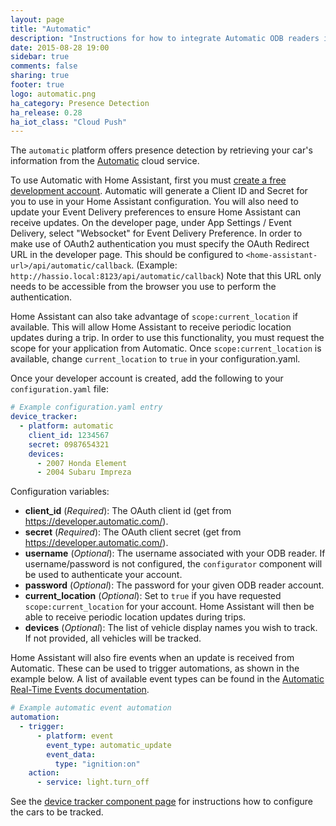 ```yaml
---
layout: page
title: "Automatic"
description: "Instructions for how to integrate Automatic ODB readers into Home Assistant."
date: 2015-08-28 19:00
sidebar: true
comments: false
sharing: true
footer: true
logo: automatic.png
ha_category: Presence Detection
ha_release: 0.28
ha_iot_class: "Cloud Push"
---
```



The `automatic` platform offers presence detection by retrieving your car's information from the [Automatic](http://automatic.com/) cloud service.

To use Automatic with Home Assistant, first you must [create a free development account](https://developer.automatic.com/). Automatic will generate a Client ID and Secret for you to use in your Home Assistant configuration. You will also need to update your Event Delivery preferences to ensure Home Assistant can receive updates. On the developer page, under App Settings / Event Delivery, select "Websocket" for Event Delivery Preference. In order to make use of OAuth2 authentication you must specify the OAuth Redirect URL in the developer page. This should be configured to `<home-assistant-url>/api/automatic/callback`. (Example: `http://hassio.local:8123/api/automatic/callback`) Note that this URL only needs to be accessible from the browser you use to perform the authentication.

Home Assistant can also take advantage of `scope:current_location` if available. This will allow Home Assistant to receive periodic location updates during a trip. In order to use this functionality, you must request the scope for your application from Automatic. Once `scope:current_location` is available, change `current_location` to `true` in your configuration.yaml.

Once your developer account is created, add the following to your `configuration.yaml` file:

```yaml
# Example configuration.yaml entry
device_tracker:
  - platform: automatic
    client_id: 1234567
    secret: 0987654321
    devices:
      - 2007 Honda Element
      - 2004 Subaru Impreza
```

Configuration variables:

- **client_id** (*Required*): The OAuth client id (get from https://developer.automatic.com/).
- **secret** (*Required*): The OAuth client secret (get from https://developer.automatic.com/).
- **username** (*Optional*): The username associated with your ODB reader. If username/password is not configured, the `configurator` component will be used to authenticate your account.
- **password** (*Optional*): The password for your given ODB reader account.
- **current_location** (*Optional*): Set to `true` if you have requested `scope:current_location` for your account. Home Assistant will then be able to receive periodic location updates during trips.
- **devices** (*Optional*): The list of vehicle display names you wish to track. If not provided, all vehicles will be tracked.

Home Assistant will also fire events when an update is received from Automatic. These can be used to trigger automations, as shown in the example below. A list of available event types can be found in the [Automatic Real-Time Events documentation](https://developer.automatic.com/api-reference/#real-time-events).


```yaml
# Example automatic event automation
automation:
  - trigger: 
      - platform: event
        event_type: automatic_update
        event_data:
          type: "ignition:on"
    action:
      - service: light.turn_off
```

See the [device tracker component page](/components/device_tracker/) for instructions how to configure the cars to be tracked.
